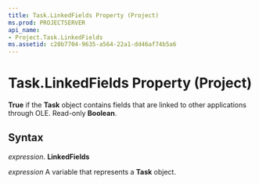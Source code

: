 ```yaml
---
title: Task.LinkedFields Property (Project)
ms.prod: PROJECTSERVER
api_name:
- Project.Task.LinkedFields
ms.assetid: c20b7704-9635-a564-22a1-dd46af74b5a6
---
```



# Task.LinkedFields Property (Project)

 **True** if the **Task** object contains fields that are linked to other applications through OLE. Read-only **Boolean**.


## Syntax

 _expression_. **LinkedFields**

 _expression_ A variable that represents a **Task** object.


